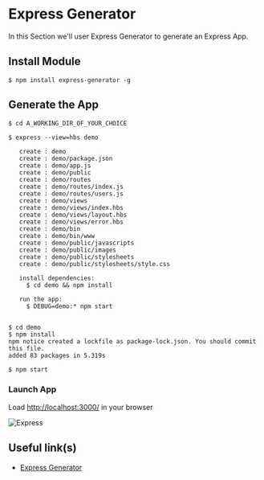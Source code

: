 # Express Generator

In this Section we'll user Express Generator to generate an Express App.

## Install Module

```
$ npm install express-generator -g
```

## Generate the App

```
$ cd A_WORKING_DIR_OF_YOUR_CHOICE

$ express --view=hbs demo

   create : demo
   create : demo/package.json
   create : demo/app.js
   create : demo/public
   create : demo/routes
   create : demo/routes/index.js
   create : demo/routes/users.js
   create : demo/views
   create : demo/views/index.hbs
   create : demo/views/layout.hbs
   create : demo/views/error.hbs
   create : demo/bin
   create : demo/bin/www
   create : demo/public/javascripts
   create : demo/public/images
   create : demo/public/stylesheets
   create : demo/public/stylesheets/style.css

   install dependencies:
     $ cd demo && npm install

   run the app:
     $ DEBUG=demo:* npm start


$ cd demo
$ npm install
npm notice created a lockfile as package-lock.json. You should commit this file.
added 83 packages in 5.319s

$ npm start
```

### Launch App

Load [http://localhost:3000/](http://localhost:3000/) in your browser

![Express](img/express.png?raw=true "Express")

## Useful link(s)

-   [Express Generator](https://expressjs.com/en/starter/generator.html)
